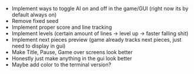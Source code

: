 - Implement ways to toggle AI on and off in the game/GUI (right now its by default always on)
- Remove fixed seed
- Implement proper score and line tracking
- Implement levels (certain amount of lines -> level up -> faster falling shit)
- Implement next pieces preview (game already tracks next pieces, just need to display in gui)
- Make Title, Pause, Game over screens look better
- Honestly just make anything in the gui look better
- Maybe add color to the terminal version?